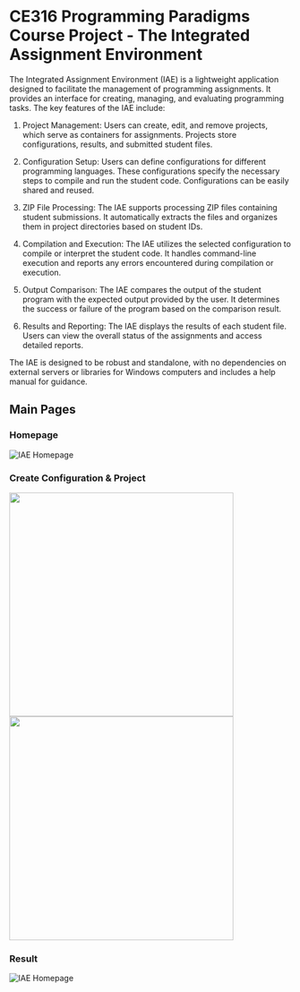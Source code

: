 # CE316 Programming Paradigms Course Project - The Integrated Assignment Environment

The Integrated Assignment Environment (IAE) is a lightweight application designed to facilitate the management of programming assignments. It provides an interface for creating, managing, and evaluating programming tasks. The key features of the IAE include:

1. Project Management: Users can create, edit, and remove projects, which serve as containers for assignments. Projects store configurations, results, and submitted student files.

2. Configuration Setup: Users can define configurations for different programming languages. These configurations specify the necessary steps to compile and run the student code. Configurations can be easily shared and reused.

3. ZIP File Processing: The IAE supports processing ZIP files containing student submissions. It automatically extracts the files and organizes them in project directories based on student IDs.

4. Compilation and Execution: The IAE utilizes the selected configuration to compile or interpret the student code. It handles command-line execution and reports any errors encountered during compilation or execution.

5. Output Comparison: The IAE compares the output of the student program with the expected output provided by the user. It determines the success or failure of the program based on the comparison result.

6. Results and Reporting: The IAE displays the results of each student file. Users can view the overall status of the assignments and access detailed reports.

The IAE is designed to be robust and standalone, with no dependencies on external servers or libraries for Windows computers and includes a help manual for guidance.

## Main Pages

### Homepage

![IAE Homepage](https://raw.githubusercontent.com/vehbican/Integrated-Assignment-Environment/main/readMeImages/homepage.png)

### Create Configuration & Project

<p float="left">
  <img src="https://raw.githubusercontent.com/vehbican/Integrated-Assignment-Environment/main/readMeImages/create_config.png" width="400" />
  <img src="https://raw.githubusercontent.com/vehbican/Integrated-Assignment-Environment/main/readMeImages/create_project.png" width="400" /> 
</p>

### Result

![IAE Homepage](https://raw.githubusercontent.com/vehbican/Integrated-Assignment-Environment/main/readMeImages/resulted_homepage.png)
